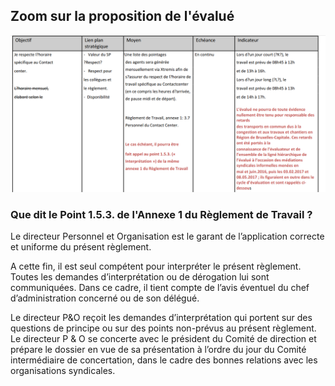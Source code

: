 ## Zoom sur la proposition de l'évalué

![](Zoom.png)

### Que dit le Point 1.5.3. de l'Annexe 1 du Règlement de Travail ?

Le directeur Personnel et Organisation est le garant de l’application correcte et uniforme du présent règlement. 

A cette fin, il est seul compétent pour interpréter le présent règlement. Toutes les demandes d’interprétation ou de dérogation lui sont communiquées. Dans ce cadre, il tient compte de l’avis éventuel du chef d’administration concerné ou de son délégué. 

Le directeur P&O reçoit les demandes d’interprétation qui portent sur des questions de principe ou sur des points non-prévus au présent règlement. Le directeur P & O se concerte avec le président du Comité de direction et prépare le dossier en vue de sa présentation à l’ordre du jour du Comité intermédiaire de concertation, dans le cadre des bonnes relations avec les organisations syndicales. 

